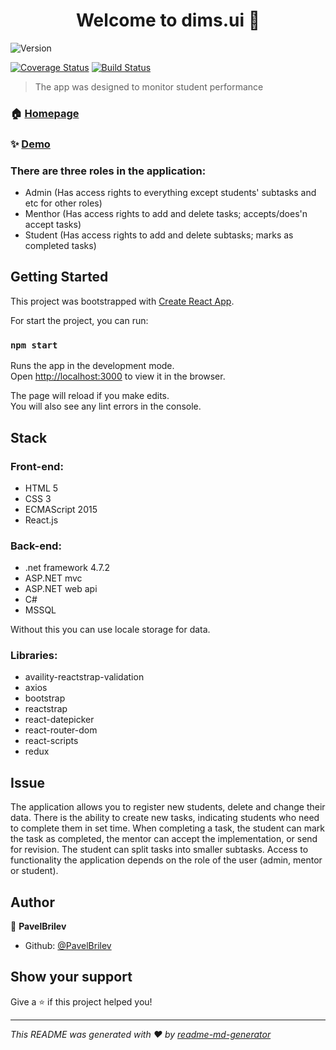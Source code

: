 <h1 align="center">Welcome to dims.ui 👋</h1>
<p>
  <img alt="Version" src="https://img.shields.io/badge/version-1.0.1-blue.svg?cacheSeconds=2592000" />

[![Coverage Status](https://coveralls.io/repos/github/Dev-incubator/DIMS.UI-0/badge.svg?branch=dev)](https://coveralls.io/github/Dev-incubator/DIMS.UI-0?branch=dev)
[![Build Status](https://travis-ci.org/Dev-incubator/DIMS.UI-0.svg?branch=dev)](https://travis-ci.org/Dev-incubator/DIMS.UI-0)

</p>

> The app was designed to monitor student performance

### 🏠 [Homepage](https://github.com/PavelBrilev/DIMS.UI-0)

### ✨ [Demo](https://github.com/PavelBrilev/DIMS.UI-0)

### There are three roles in the application:

- Admin (Has access rights to everything except students' subtasks and etc for other roles)
- Menthor (Has access rights to add and delete tasks; accepts/does'n accept tasks)
- Student (Has access rights to add and delete subtasks; marks as completed tasks)

## Getting Started

This project was bootstrapped with [Create React App](https://github.com/facebook/create-react-app).

For start the project, you can run:

### `npm start`

Runs the app in the development mode.<br>
Open [http://localhost:3000](http://localhost:3000) to view it in the browser.

The page will reload if you make edits.<br>
You will also see any lint errors in the console.

## Stack

### Front-end:

- HTML 5
- CSS 3
- ECMAScript 2015
- React.js

### Back-end:

- .net framework 4.7.2
- ASP.NET mvc
- ASP.NET web api
- C#
- MSSQL

Without this you can use locale storage for data.

### Libraries:

- availity-reactstrap-validation
- axios
- bootstrap
- reactstrap
- react-datepicker
- react-router-dom
- react-scripts
- redux

## Issue

The application allows you to register new students, delete and change their data. There is
the ability to create new tasks, indicating students who need to complete them in
set time. When completing a task, the student can mark the task as completed,
the mentor can accept the implementation, or send for revision. The student
can split tasks into smaller subtasks. Access to functionality
the application depends on the role of the user (admin, mentor or student).

## Author

👤 **PavelBrilev**

- Github: [@PavelBrilev](https://github.com/PavelBrilev)

## Show your support

Give a ⭐️ if this project helped you!

---

_This README was generated with ❤️ by [readme-md-generator](https://github.com/kefranabg/readme-md-generator)_
